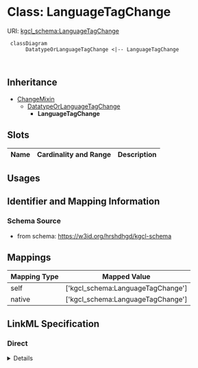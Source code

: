 # Class: LanguageTagChange




URI: [kgcl_schema:LanguageTagChange](https://w3id.org/kgcl-schema/LanguageTagChange)




```mermaid
 classDiagram
      DatatypeOrLanguageTagChange <|-- LanguageTagChange
      
      

```





## Inheritance
* [ChangeMixin](ChangeMixin.md)
    * [DatatypeOrLanguageTagChange](DatatypeOrLanguageTagChange.md)
        * **LanguageTagChange**



## Slots

| Name | Cardinality and Range  | Description  |
| ---  | ---  | --- |


## Usages



## Identifier and Mapping Information







### Schema Source


* from schema: https://w3id.org/hrshdhgd/kgcl-schema







## Mappings

| Mapping Type | Mapped Value |
| ---  | ---  |
| self | ['kgcl_schema:LanguageTagChange'] |
| native | ['kgcl_schema:LanguageTagChange'] |


## LinkML Specification

<!-- TODO: investigate https://stackoverflow.com/questions/37606292/how-to-create-tabbed-code-blocks-in-mkdocs-or-sphinx -->

### Direct

<details>
```yaml
name: language tag change
from_schema: https://w3id.org/hrshdhgd/kgcl-schema
rank: 1000
is_a: datatype or language tag change
slot_usage:
  old value:
    name: old value
    multivalued: false
    range: language tag
  new value:
    name: new value
    multivalued: false
    range: language tag

```
</details>

### Induced

<details>
```yaml
name: language tag change
from_schema: https://w3id.org/hrshdhgd/kgcl-schema
rank: 1000
is_a: datatype or language tag change
slot_usage:
  old value:
    name: old value
    multivalued: false
    range: language tag
  new value:
    name: new value
    multivalued: false
    range: language tag

```
</details>